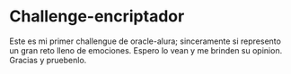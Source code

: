 # Challenge-encriptador
Este es mi primer challengue de oracle-alura; sinceramente si represento un gran reto lleno de emociones. Espero lo vean y me brinden su opinion.
Gracias y pruebenlo.
